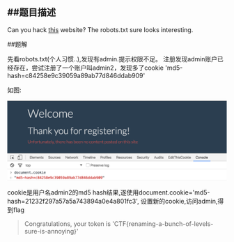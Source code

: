 ##题目描述
---

Can you hack [this](https://ernst-echidna.ctfcompetition.com/) website? The robots.txt sure looks interesting.


##题解

先看robots.txt(个人习惯..),发现有admin.提示权限不足。
注册发现admin账户已经存在，尝试注册了一个账户叫admin2，发现多了cookie
'md5-hash=c84258e9c39059a89ab77d846ddab909'

如图:

![regitser.png](./register.png)

cookie是用户名admin2的md5 hash结果,遂使用document.cookie='md5-hash=21232f297a57a5a743894a0e4a801fc3', 设置新的cookie,访问admin,得到flag

> Congratulations, your token is 'CTF{renaming-a-bunch-of-levels-sure-is-annoying}'
